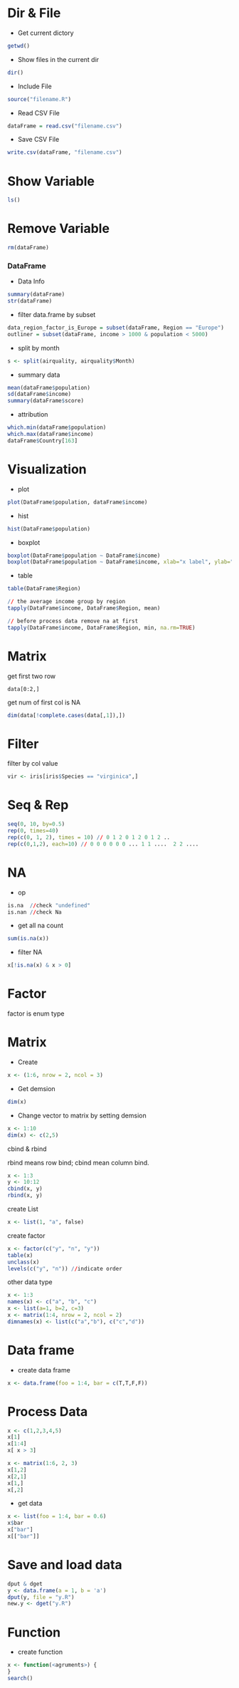 
# Dir & File

- Get current dictory

```r
getwd()
```

- Show files in the current dir

```r
dir()
```

- Include File

```r
source("filename.R")
```

- Read CSV File

```r
dataFrame = read.csv("filename.csv")
```

- Save CSV File

```r
write.csv(dataFrame, "filename.csv")
```

# Show Variable

```r
ls()
```

# Remove Variable

```r
rm(dataFrame)
```


### DataFrame

- Data Info

```r
summary(dataFrame)
str(dataFrame)
```


- filter data.frame by subset

```r
data_region_factor_is_Europe = subset(dataFrame, Region == "Europe")
outliner = subset(dataFrame, income > 1000 & population < 5000)
```


- split by month

```r
s <- split(airquality, airquality$Month)
```

- summary data

```r
mean(dataFrame$population)
sd(dataFrame$income)
summary(dataFrame$score)
```

- attribution

```r
which.min(dataFrame$population)
which.max(dataFrame$income)
dataFrame$Country[163]
```

# Visualization

- plot

```r
plot(DataFrame$population, dataFrame$income)
```

- hist

```r
hist(DataFrame$population)
```

- boxplot

```r
boxplot(DataFrame$population ~ DataFrame$income)
boxplot(DataFrame$population ~ DataFrame$income, xlab="x label", ylab="y label", main="title")
```

- table

```r
table(DataFrame$Region)

// the average income group by region
tapply(DataFrame$income, DataFrame$Region, mean)

// before process data remove na at first
tapply(DataFrame$income, DataFrame$Region, min, na.rm=TRUE)
```


# Matrix

get first two row
```
data[0:2,]
```

get num of first col is NA
```r
dim(data[!complete.cases(data[,1]),])
```


# Filter

filter by col value
```r
vir <- iris[iris$Species == "virginica",]
```

# Seq & Rep


```r
seq(0, 10, by=0.5)
rep(0, times=40)
rep(c(0, 1, 2), times = 10) // 0 1 2 0 1 2 0 1 2 ..
rep(c(0,1,2), each=10) // 0 0 0 0 0 0 ... 1 1 ....  2 2 ....
```


# NA


- op

```r
is.na  //check "undefined"
is.nan //check Na
```

- get all na count

```r
sum(is.na(x))
```

- filter NA

```r
x[!is.na(x) & x > 0]
```


# Factor

factor is enum type



# Matrix

- Create

```r
x <- (1:6, nrow = 2, ncol = 3)
```

- Get demsion

```r
dim(x)
```


- Change vector to matrix by setting demsion

```r
x <- 1:10
dim(x) <- c(2,5)
```

cbind & rbind

rbind means row bind; cbind mean column bind.

```r
x <- 1:3
y <- 10:12
cbind(x, y)
rbind(x, y)
```

create List

```r
x <- list(1, "a", false)
```

create factor

```r
x <- factor(c("y", "n", "y"))
table(x)
unclass(x)
levels(c("y", "n")) //indicate order
```

other data type

```r
x <- 1:3
names(x) <- c("a", "b", "c")
x <- list(a=1, b=2, c=3)
x <- matrix(1:4, nrow = 2, ncol = 2)
dimnames(x) <- list(c("a","b"), c("c","d"))
```

# Data frame

- create data frame

```r
x <- data.frame(foo = 1:4, bar = c(T,T,F,F))
```




# Process Data

```r
x <- c(1,2,3,4,5)
x[1]
x[1:4]
x[ x > 3]

x <- matrix(1:6, 2, 3)
x[1,2]
x[2,1]
x[1,]
x[,2]
```

- get data

```r
x <- list(foo = 1:4, bar = 0.6)
x$bar
x["bar"]
x[["bar"]]
```



# Save and load data

```r
dput & dget
y <- data.frame(a = 1, b = 'a')
dput(y, file = "y.R")
new.y <- dget("y.R")
```


# Function

- create function

```r
x <- function(<agruments>) {
}
search()
```
